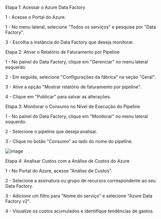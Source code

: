 Etapa 1: Acessar o Azure Data Factory

1 - Acesse o Portal do Azure.​

1 - No menu lateral, selecione "Todos os serviços" e pesquise por "Data Factory".​

3 - Escolha a instância do Data Factory que deseja monitorar.


Etapa 2: Ativar o Relatório de Faturamento por Pipeline

1 - No painel do Data Factory, clique em "Gerenciar" no menu lateral esquerdo.​

2 - Em seguida, selecione "Configurações da fábrica" na seção "Geral".​

3 - Ative a opção "Mostrar relatório de faturamento por pipeline".​

4 - Clique em "Publicar" para salvar as alterações.


Etapa 3: Monitorar o Consumo no Nível de Execução do Pipeline

1 - No painel do Data Factory, clique em "Monitorar" no menu lateral esquerdo.​

2 - Selecione o pipeline que deseja analisar.​

3 - Clique no botão "Consumo" ao lado do nome do pipeline.​

![image](https://github.com/user-attachments/assets/a8785f07-26c0-4b10-a1d0-a62bcce80450)


Etapa 4: Analisar Custos com a Análise de Custos do Azure

1 - No Portal do Azure, acesse "Análise de Custos".​

2 - Selecione a assinatura ou grupo de recursos correspondente ao seu Data Factory.​

3 - Adicione um filtro para "Nome do serviço" e selecione "Azure Data Factory v2".​

4 - Visualize os custos acumulados e identifique tendências de gastos.​


